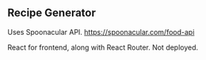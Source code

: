 ## Recipe Generator

Uses Spoonacular API.
https://spoonacular.com/food-api

React for frontend, along with React Router.
Not deployed.
